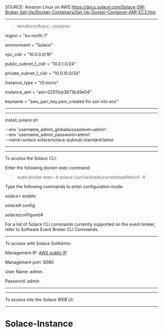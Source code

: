 SOURCE: Amazon Linux on AWS
https://docs.solace.com/Solace-SW-Broker-Set-Up/Docker-Containers/Set-Up-Docker-Container-AMI-EC2.htm

---

> terraform.tfvars , contains:

region               = "eu-north-1"

environment          = "Solace"

vpc_cidr             = "10.0.0.0/16"

public_subnet_1_cidr = "10.0.1.0/24"

private_subnet_1_cidr = "10.0.10.0/24"

instance_type = "t3.micro"

instance_ami  = "ami-02511cb3673b49e04"

keyname       = "aws_pari_key.pem_created for ssh into ecs"

---
--- 
install_solace.sh

--env 'username_admin_globalaccesslevel=admin' \
--env 'username_admin_password=admin' \
--name=solace solace/solace-pubsub-standard:latest

---

--- 
To access the Solace CLI:

Enter the following docker exec command:

>sudo docker exec -it solace /usr/sw/loads/currentload/bin/cli -A

Type the following commands to enter configuration mode:

solace> enable

solace# config

solace(configure)#

For a list of Solace CLI commands currently supported on the event broker, refer to Software Event Broker CLI Commands.

---

To access with Solace SolAdmin:

Management IP:  [AWS public IP]

Management port:  8080

User Name: admin

Password: admin

---

--- 

To access into the Solace WEB UI:


[AWS public IP]:8080


---
# Solace-Instance
